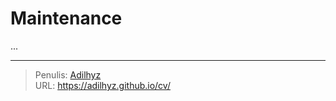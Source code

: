 # Maintenance


...

---

> Penulis: [Adilhyz](https://github.com/adilhyz)  
> URL: https://adilhyz.github.io/cv/  

